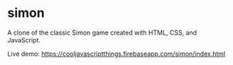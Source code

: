 # simon
A clone of the classic Simon game created with HTML, CSS, and JavaScript.

Live demo: https://cooljavascriptthings.firebaseapp.com/simon/index.html
